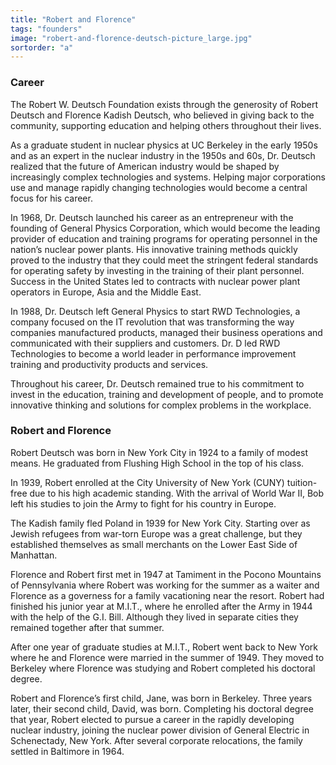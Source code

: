 ```yaml
---
title: "Robert and Florence"
tags: "founders"
image: "robert-and-florence-deutsch-picture_large.jpg"
sortorder: "a"
---
```


### Career

The Robert W. Deutsch Foundation exists through the generosity of Robert Deutsch and Florence Kadish Deutsch, who believed in giving back to the community, supporting education and helping others throughout their lives.

As a graduate student in nuclear physics at UC Berkeley in the early 1950s and as an expert in the nuclear industry in the 1950s and 60s, Dr. Deutsch realized that the future of American industry would be shaped by increasingly complex technologies and systems. Helping major corporations use and manage rapidly changing technologies would become a central focus for his career.

In 1968, Dr. Deutsch launched his career as an entrepreneur with the founding of General Physics Corporation, which would become the leading provider of education and training programs for operating personnel in the nation’s nuclear power plants. His innovative training methods quickly proved to the industry that they could meet the stringent federal standards for operating safety by investing in the training of their plant personnel. Success in the United States led to contracts with nuclear power plant operators in Europe, Asia and the Middle East.

In 1988, Dr. Deutsch left General Physics to start RWD Technologies, a company focused on the IT revolution that was transforming the way companies manufactured products, managed their business operations and communicated with their suppliers and customers. Dr. D led RWD Technologies to become a world leader in performance improvement training and productivity products and services.

Throughout his career, Dr. Deutsch remained true to his commitment to invest in the education, training and development of people, and to promote innovative thinking and solutions for complex problems in the workplace.


### Robert and Florence

Robert Deutsch was born in New York City in 1924 to a family of modest means. He graduated from Flushing High School in the top of his class.

In 1939, Robert enrolled at the City University of New York (CUNY) tuition-free due to his high academic standing. With the arrival of World War II, Bob left his studies to join the Army to fight for his country in Europe.

The Kadish family fled Poland in 1939 for New York City. Starting over as Jewish refugees from war-torn Europe was a great challenge, but they established themselves as small merchants on the Lower East Side of Manhattan.

Florence and Robert first met in 1947 at Tamiment in the Pocono Mountains of Pennsylvania where Robert was working for the summer as a waiter and Florence as a governess for a family vacationing near the resort. Robert had finished his junior year at M.I.T., where he enrolled after the Army in 1944 with the help of the G.I. Bill. Although they lived in separate cities they remained together after that summer.

After one year of graduate studies at M.I.T., Robert went back to New York where he and Florence were married in the summer of 1949. They moved to Berkeley where Florence was studying and Robert completed his doctoral degree.

Robert and Florence’s first child, Jane, was born in Berkeley. Three years later, their second child, David, was born. Completing his doctoral degree that year, Robert elected to pursue a career in the rapidly developing nuclear industry, joining the nuclear power division of General Electric in Schenectady, New York. After several corporate relocations, the family settled in Baltimore in 1964.

